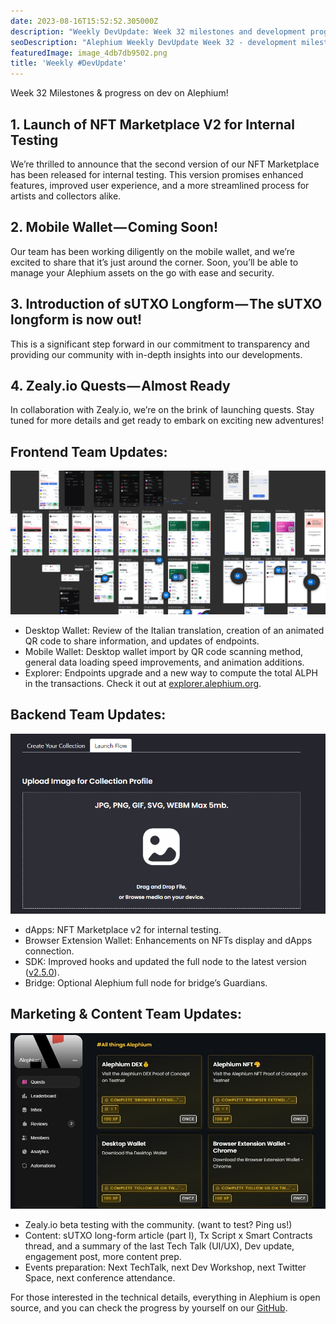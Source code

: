 ```yaml
---
date: 2023-08-16T15:52:52.305000Z
description: "Weekly DevUpdate: Week 32 milestones and development progress on Alephium! Stay informed about the latest advancements and technical developments in the ecosystem."
seoDescription: "Alephium Weekly DevUpdate Week 32 - development milestones and progress. Latest blockchain advancements and technical ecosystem developments."
featuredImage: image_4db7db9502.png
title: 'Weekly #DevUpdate'
---
```

Week 32 Milestones & progress on dev on Alephium!

## 1. **Launch of NFT Marketplace V2 for Internal Testing**

We’re thrilled to announce that the second version of our NFT Marketplace has been released for internal testing. This version promises enhanced features, improved user experience, and a more streamlined process for artists and collectors alike.

## **2. Mobile Wallet — Coming Soon!**

Our team has been working diligently on the mobile wallet, and we’re excited to share that it’s just around the corner. Soon, you’ll be able to manage your Alephium assets on the go with ease and security.

## **3. Introduction of sUTXO Longform — The sUTXO longform is now out!**

This is a significant step forward in our commitment to transparency and providing our community with in-depth insights into our developments.

## **4. Zealy.io Quests — Almost Ready**

In collaboration with Zealy.io, we’re on the brink of launching quests. Stay tuned for more details and get ready to embark on exciting new adventures!

## **Frontend Team Updates:**

![](image_e5f46088fe.png)

- Desktop Wallet: Review of the Italian translation, creation of an animated QR code to share information, and updates of endpoints.
- Mobile Wallet: Desktop wallet import by QR code scanning method, general data loading speed improvements, and animation additions.
- Explorer: Endpoints upgrade and a new way to compute the total ALPH in the transactions. Check it out at [explorer.alephium.org](https://explorer.alephium.org/).

## **Backend Team Updates:**

![](image_404c00a3c8.png)

- dApps: NFT Marketplace v2 for internal testing.
- Browser Extension Wallet: Enhancements on NFTs display and dApps connection.
- SDK: Improved hooks and updated the full node to the latest version ([v2.5.0](https://github.com/alephium/alephium/releases/tag/v2.5.0)).
- Bridge: Optional Alephium full node for bridge’s Guardians.

## **Marketing & Content Team Updates:**

![](image_10fd906bca.jpeg)

- Zealy.io beta testing with the community. (want to test? Ping us!)
- Content: sUTXO long-form article (part I), Tx Script x Smart Contracts thread, and a summary of the last Tech Talk (UI/UX), Dev update, engagement post, more content prep.
- Events preparation: Next TechTalk, next Dev Workshop, next Twitter Space, next conference attendance.

For those interested in the technical details, everything in Alephium is open source, and you can check the progress by yourself on our [GitHub](https://github.com/alephium).
